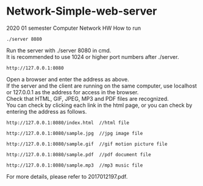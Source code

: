 # Network-Simple-web-server
2020 01 semester Computer Network HW
How to run <br>
```
./server 8080
```
Run the server with ./server 8080 in cmd.<br>
It is recommended to use 1024 or higher port numbers after ./server.<br>
```
http://127.0.0.1:8080
```
Open a browser and enter the address as above. <br>
If the server and the client are running on the same computer, use localhost or 127.0.0.1 as the address for access in the browser.<br>
Check that HTML, GIF, JPEG, MP3 and PDF files are recognized.<br>
You can check by clicking each link in the html page, or you can check by entering the address as follows.<br>
```
http://127.0.0.1:8080/index.html  //html file
```
```
http://127.0.0.1:8080/sample.jpg  //jpg image file
```
```
http://127.0.0.1:8080/sample.gif  //gif motion picture file 
```
```
http://127.0.0.1:8080/sample.pdf  //pdf document file
```
```
http://127.0.0.1:8080/sample.mp3  //mp3 music file
```
For more details, please refer to 2017012197.pdf.<br>
